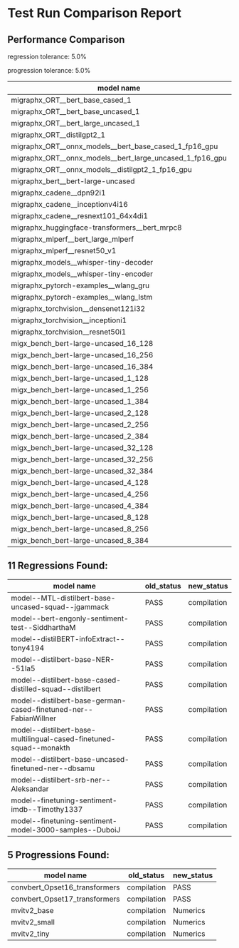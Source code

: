 # Test Run Comparison Report

## Performance Comparison

regression tolerance: 5.0%

progression tolerance: 5.0%

|model name|exit_status|analysis|old_time_ms|new_time_ms|change_ms|percent_change|
|---|---|---|---|---|---|---|
|migraphx_ORT__bert_base_cased_1|PASS|progression|271.5351|75.8451|-195.69|-72.07%|
|migraphx_ORT__bert_base_uncased_1|PASS|progression|209.7386|75.7314|-134.0072|-63.89%|
|migraphx_ORT__bert_large_uncased_1|PASS|progression|729.1955|232.3661|-496.8294|-68.13%|
|migraphx_ORT__distilgpt2_1|PASS|progression|78.1823|28.2609|-49.9214|-63.85%|
|migraphx_ORT__onnx_models__bert_base_cased_1_fp16_gpu|Numerics|progression|353.6352|98.0428|-255.5924|-72.28%|
|migraphx_ORT__onnx_models__bert_large_uncased_1_fp16_gpu|Numerics|progression|710.2558|263.074|-447.1818|-62.96%|
|migraphx_ORT__onnx_models__distilgpt2_1_fp16_gpu|Numerics|progression|89.3512|46.0211|-43.3302|-48.49%|
|migraphx_bert__bert-large-uncased|PASS|within tol|368.2974|368.2873|-0.0101|-0.0%|
|migraphx_cadene__dpn92i1|PASS|regression|169.4309|183.8986|14.4677|8.54%|
|migraphx_cadene__inceptionv4i16|PASS|within tol|5372.8189|5305.9003|-66.9187|-1.25%|
|migraphx_cadene__resnext101_64x4di1|PASS|within tol|316.5025|325.4318|8.9294|2.82%|
|migraphx_huggingface-transformers__bert_mrpc8|PASS|progression|494.7667|437.3374|-57.4293|-11.61%|
|migraphx_mlperf__bert_large_mlperf|Numerics|progression|609.9032|446.4525|-163.4507|-26.8%|
|migraphx_mlperf__resnet50_v1|PASS|within tol|95.3747|93.1705|-2.2042|-2.31%|
|migraphx_models__whisper-tiny-decoder|PASS|progression|60.6554|32.9671|-27.6883|-45.65%|
|migraphx_models__whisper-tiny-encoder|Numerics|progression|214.1322|191.0291|-23.103|-10.79%|
|migraphx_pytorch-examples__wlang_gru|PASS|progression|82.4969|65.1952|-17.3016|-20.97%|
|migraphx_pytorch-examples__wlang_lstm|PASS|within tol|22.4371|21.7085|-0.7286|-3.25%|
|migraphx_torchvision__densenet121i32|PASS|within tol|1592.682|1536.5491|-56.1329|-3.52%|
|migraphx_torchvision__inceptioni1|PASS|progression|227.5839|202.9955|-24.5884|-10.8%|
|migraphx_torchvision__resnet50i1|PASS|progression|98.3367|90.9189|-7.4179|-7.54%|
|migx_bench_bert-large-uncased_16_128|PASS|progression|1792.9719|1537.1317|-255.8402|-14.27%|
|migx_bench_bert-large-uncased_16_256|PASS|within tol|5443.9905|5221.7564|-222.2341|-4.08%|
|migx_bench_bert-large-uncased_16_384|Numerics|within tol|9569.1981|9432.6012|-136.5969|-1.43%|
|migx_bench_bert-large-uncased_1_128|PASS|within tol|149.4971|145.8343|-3.6628|-2.45%|
|migx_bench_bert-large-uncased_1_256|PASS|progression|426.4872|251.1498|-175.3374|-41.11%|
|migx_bench_bert-large-uncased_1_384|PASS|progression|382.908|360.1375|-22.7705|-5.95%|
|migx_bench_bert-large-uncased_2_128|PASS|within tol|245.6805|241.7825|-3.898|-1.59%|
|migx_bench_bert-large-uncased_2_256|PASS|progression|471.576|428.3362|-43.2398|-9.17%|
|migx_bench_bert-large-uncased_2_384|PASS|within tol|651.3348|653.8565|2.5216|0.39%|
|migx_bench_bert-large-uncased_32_128|PASS|within tol|5138.3938|4960.9175|-177.4763|-3.45%|
|migx_bench_bert-large-uncased_32_256|PASS|within tol|13928.4917|13605.2374|-323.2543|-2.32%|
|migx_bench_bert-large-uncased_32_384|Numerics|progression|23674.1796|21981.0272|-1693.1524|-7.15%|
|migx_bench_bert-large-uncased_4_128|PASS|within tol|407.2898|404.9637|-2.3262|-0.57%|
|migx_bench_bert-large-uncased_4_256|PASS|within tol|821.2128|792.5787|-28.6341|-3.49%|
|migx_bench_bert-large-uncased_4_384|PASS|progression|1294.6171|1225.0351|-69.582|-5.37%|
|migx_bench_bert-large-uncased_8_128|PASS|within tol|742.9678|743.57|0.6022|0.08%|
|migx_bench_bert-large-uncased_8_256|PASS|within tol|1626.9508|1657.8442|30.8934|1.9%|
|migx_bench_bert-large-uncased_8_384|PASS|within tol|3333.5744|3350.3266|16.7522|0.5%|

## 11 Regressions Found:

|model name|old_status|new_status|
|---|---|---|
|model--MTL-distilbert-base-uncased-squad--jgammack|PASS|compilation|
|model--bert-engonly-sentiment-test--SiddharthaM|PASS|compilation|
|model--distilBERT-infoExtract--tony4194|PASS|compilation|
|model--distilbert-base-NER--51la5|PASS|compilation|
|model--distilbert-base-cased-distilled-squad--distilbert|PASS|compilation|
|model--distilbert-base-german-cased-finetuned-ner--FabianWillner|PASS|compilation|
|model--distilbert-base-multilingual-cased-finetuned-squad--monakth|PASS|compilation|
|model--distilbert-base-uncased-finetuned-ner--dbsamu|PASS|compilation|
|model--distilbert-srb-ner--Aleksandar|PASS|compilation|
|model--finetuning-sentiment-imdb--Timothy1337|PASS|compilation|
|model--finetuning-sentiment-model-3000-samples--DuboiJ|PASS|compilation|

## 5 Progressions Found:

|model name|old_status|new_status|
|---|---|---|
|convbert_Opset16_transformers|compilation|PASS|
|convbert_Opset17_transformers|compilation|PASS|
|mvitv2_base|compilation|Numerics|
|mvitv2_small|compilation|Numerics|
|mvitv2_tiny|compilation|Numerics|


